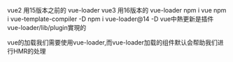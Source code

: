 vue2 用15版本之前的 vue-loader
vue3 用16版本的 vue-loader
npm i vue
npm i vue-template-compiler -D
npm i vue-loader@14 -D
vue中熱更新是插件 vue-loader/lib/plugin實現的


vue的加载我们需要使用vue-loader,而vue-loader加载的组件默认会帮助我们进行HMR的处理